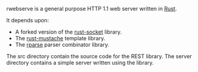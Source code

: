 rwebserve is a general purpose HTTP 1.1 web server written in [Rust](http://www.rust-lang.org/).

It depends upon:
* A forked version of the [rust-socket](https://github.com/jesse99/rust-socket) library.
* The [rust-mustache](https://github.com/erickt/rust-mustache) template library.
* The [rparse](https://github.com/jesse99/rparse) parser combinator library.

The src directory contain the source code for the REST library.
The server directory contains a simple server written using the library.
